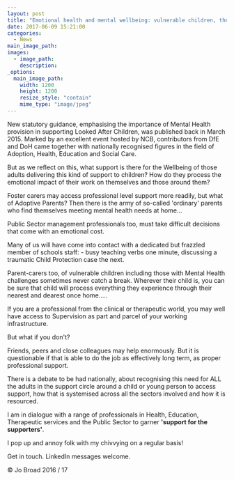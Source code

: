 ```yaml
---
layout: post
title: "Emotional health and mental wellbeing: vulnerable children, their families and professional supporters - reflective spaces"
date: 2017-06-09 15:21:00
categories: 
  - News
main_image_path: 
images:
  - image_path: 
    description: 
_options:
  main_image_path:
    width: 1200
    height: 1200
    resize_style: "contain"
    mime_type: "image/jpeg"
---
```


New statutory guidance, emphasising the importance of Mental Health provision in supporting Looked After Children, was published back in March 2015. Marked by an excellent event hosted by NCB, contributors from DfE and DoH came together with nationally recognised figures in the field of Adoption, Health, Education and Social Care. 

<!--more-->

But as we reflect on this, what support is there for the Wellbeing of those adults delivering this kind of support to children? How do they process the emotional impact of their work on themselves and those around them? 

Foster carers may access professional level support more readily, but what of Adoptive Parents? Then there is the army of so-called 'ordinary' parents who find themselves meeting mental health needs at home...

Public Sector management professionals too, must take difficult decisions that come with an emotional cost. 

Many of us will have come into contact with a dedicated but frazzled member of schools staff: - busy teaching verbs one minute,  discussing a traumatic Child Protection case the next. 

Parent-carers too, of vulnerable children including those with Mental Health challenges sometimes never catch a break. Wherever their child is, you can be sure that child will process everything they experience through their nearest and dearest once home.....

If you are a professional from the clinical or therapeutic world, you may well have access to Supervision as part and parcel of your working infrastructure. 

But what if you don't? 

Friends, peers and close colleagues may help enormously. But it is questionable if that is able to do the job as effectively long term, as proper professional support. 

There is a debate to be had nationally, about recognising this need for ALL the adults in the support circle around a child or young person to access support, how that is systemised across all the sectors involved and how it is resourced.

I am in dialogue with a range of professionals in Health, Education, Therapeutic services and the Public Sector to garner **'support for the supporters'**. 

I pop up and annoy folk with my chivvying on a regular basis!

Get in touch. LinkedIn messages welcome.

© Jo Broad 2016 / 17